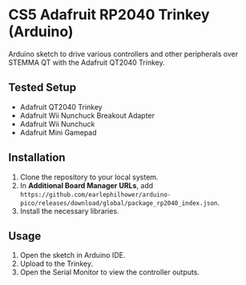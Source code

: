# CS5 Adafruit RP2040 Trinkey (Arduino)

Arduino sketch to drive various controllers and other peripherals over STEMMA QT with the Adafruit QT2040 Trinkey.

## Tested Setup
- Adafruit QT2040 Trinkey  
- Adafruit Wii Nunchuck Breakout Adapter
- Adafruit Wii Nunchuck
- Adafruit Mini Gamepad

## Installation
1. Clone the repository to your local system.  
2. In **Additional Board Manager URLs**, add `https://github.com/earlephilhower/arduino-pico/releases/download/global/package_rp2040_index.json`.  
3. Install the necessary libraries.

## Usage
1. Open the sketch in Arduino IDE.  
2. Upload to the Trinkey.  
3. Open the Serial Monitor to view the controller outputs.
